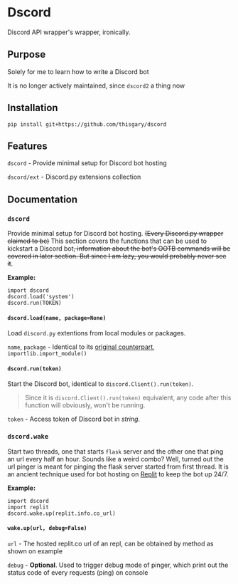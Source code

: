 # Dscord

Discord API wrapper's wrapper, ironically.

## Purpose

Solely for me to learn how to write a Discord bot

It is no longer actively maintained, since `dscord2` a thing now

## Installation

    pip install git+https://github.com/thisgary/dscord

## Features

`dscord` - Provide minimal setup for Discord bot hosting

`dscord/ext` - Discord.py extensions collection

## Documentation

### `dscord`

Provide minimal setup for Discord bot hosting. ~~(Every Discord.py wrapper claimed to be)~~ This section covers the functions that can be used to kickstart a Discord bot~~, information about the bot's OOTB commands will be covered in later section. But since I am lazy, you would probably never see it~~.

**Example:**

    import dscord
    dscord.load('system')
    dscord.run(TOKEN)

#### `dscord.load(name, package=None)`

Load `discord.py` extentions from local modules or packages.

`name`, `package` - Identical to its [original counterpart](https://docs.python.org/3/library/importlib.html#importlib.import_module), `importlib.import_module()`

#### `dscord.run(token)`

Start the Discord bot, identical to `discord.Client().run(token)`.

> Since it is `discord.Client().run(token)` equivalent, any code after this function will obviously, won't be running.

`token` - Access token of Discord bot in *string*.

### `dscord.wake`

Start two threads, one that starts `flask` server and the other one that ping an url every half an hour. Sounds like a weird combo? Well, turned out the url pinger is meant for pinging the flask server started from first thread. It is an ancient technique used for bot hosting on [Replit](https://replit.com) to keep the bot up 24/7.

**Example:**

    import dscord
    import replit
    dscord.wake.up(replit.info.co_url)
    
#### `wake.up(url, debug=False)`

`url` - The hosted replit.co url of an repl, can be obtained by method as shown on example

`debug` - **Optional**. Used to trigger debug mode of pinger, which print out the status code of every requests (ping) on console
